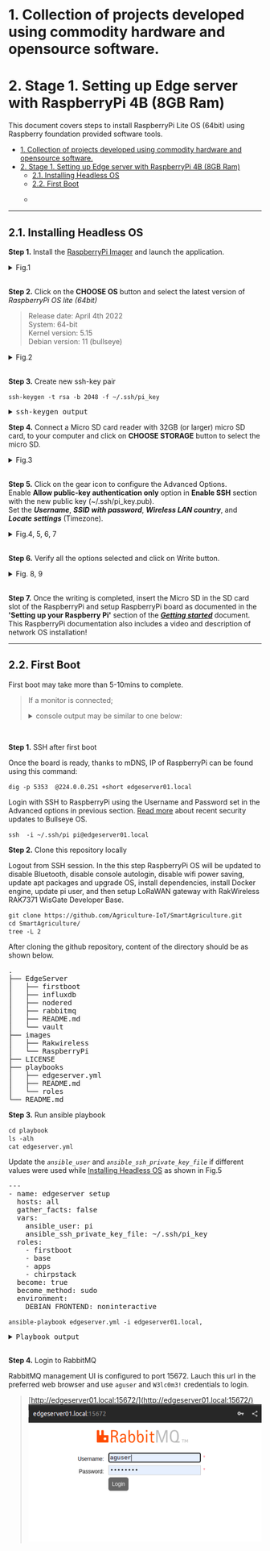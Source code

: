 # 1. Collection of projects developed using commodity hardware and opensource software.


# 2. Stage 1. Setting up Edge server with RaspberryPi 4B (8GB Ram)
This document covers steps to install RaspberryPi Lite OS (64bit) using Raspberry foundation provided software tools.  

- [1. Collection of projects developed using commodity hardware and opensource software.](#1-collection-of-projects-developed-using-commodity-hardware-and-opensource-software)
- [2. Stage 1. Setting up Edge server with RaspberryPi 4B (8GB Ram)](#2-stage-1-setting-up-edge-server-with-raspberrypi-4b-8gb-ram)
  - [2.1. Installing Headless OS](#21-installing-headless-os)
  - [2.2. First Boot](#22-first-boot)
  - [<pre>](#pre)


---

## 2.1. Installing Headless OS

**Step 1.** Install the [RaspberryPi Imager](https://www.raspberrypi.com/software/) and launch the application. 
   <details>
   <summary>Fig.1</summary>

   ![](images/RaspberryPi/Raspberry%20Pi%20Imager.png)   
   </details><br>

**Step 2.** Click on the **CHOOSE OS** button and select the latest version of *RaspberryPi OS lite (64bit)*
   > Release date: April 4th 2022  
   > System: 64-bit  
   > Kernel version: 5.15  
   > Debian version: 11 (bullseye)  

   <details>
   <summary>Fig.2</summary>

   ![](images/RaspberryPi/Select_RaspberryPi_OS_Lite.png)  
   </details><br>

**Step 3.** Create new ssh-key pair

```
ssh-keygen -t rsa -b 2048 -f ~/.ssh/pi_key
```
<pre>
<details>  
<summary>ssh-keygen output</summary>
Generating public/private rsa key pair.  
Enter passphrase (empty for no passphrase):  
Enter same passphrase again:   
Your identification has been saved in pi_key  
Your public key has been saved in pi_key.pub  
The key fingerprint is:  
SHA256:jKtSGdXXZUsxXmbkdmPO0XguwleMxANdeVIO3RRmU+I atul@eklavya  
The key's randomart image is:  
+---[RSA 2048]----+  
|       .   ..=X%#|  
|      . . . .*B/*|  
|     .   .    E*@|  
|    .  o   .  +=+|   
|     o. S   o oo.|  
|    o  .     o . |  
|   .  .          |  
|  .  .           |  
|   ..            |  
+----[SHA256]-----+  
</details></pre>

**Step 4.** Connect a Micro SD card reader with 32GB (or larger) micro SD card, to your computer and click on **CHOOSE STORAGE** button to select the micro SD.  
   <details>
   <summary>Fig.3</summary>

   ![Choose storage](images/RaspberryPi/Choose%20Storage.png)  
   </details><br>
   
**Step 5.** Click on the gear icon to configure the Advanced Options.  
Enable **Allow public-key authentication only** option in **Enable SSH** section with the new public key (~/.ssh/pi_key.pub).  
Set the ***Username***, ***SSID with password***, ***Wireless LAN country***, and ***Locate settings*** (Timezone).  
   <details>
   <summary>Fig.4, 5, 6, 7</summary>

   ![Advanced options](images/RaspberryPi/Advanced%20options.png)  

   ![Enable SSH in Advanced options](images/RaspberryPi/ssh_with_key_only.png)

   ![Username & Password](images/RaspberryPi/set_username_password.png)

   ![LAN and Locate](images/RaspberryPi/Wireless%20LAN%20and%20Timezone.png)  
   </details><br>
   
**Step 6.** Verify all the options selected and click on Write button.  
   <details>
   <summary>Fig. 8, 9</summary>

   ![Write](images/RaspberryPi/Write.png)
    > Select ***yes*** to continue and follow the steps to complete OS installation.  

   ![Writing](images/RaspberryPi/Writing.png)
   </details><br>
    
**Step 7.** Once the writing is completed, insert the Micro SD in the SD card slot of the RaspberryPi and setup RaspberryPi board as documented in the **'Setting up your Raspberry Pi'** section of the ***[Getting started](https://www.raspberrypi.com/documentation/computers/getting-started.html)*** document. This RaspberryPi documentation also includes a video and description of network OS installation! 
<br>

---

## 2.2. First Boot 

First boot may take more than 5-10mins to complete. 

> If a monitor is connected;
> <details>
> <summary>console output may be similar to one below:</summary>
>
> Starting Load/Save RF Kill Switch Status...   
> Started Network Tine Synchronization.  
> [ OK ] Reached target System Initialization.  
> [ OK ] Started Daily Cleanup of Temporary Directories.  
> [ OK ] Reached target System Time Set.  
> [ OK ] Reached target System Time Synchronized.  
> [ OK ] Started Daily apt download activities.  
> [ OK ] Started Daily apt upgrade and clean activities.  
> [ OK ] Started Periodic ext4 Online data Check for A11 Filesystems.  
> [ OK ] Started Discard unused blocks once a week.  
> [ OK ] Started Daily rotation of log files.  
> [ OK ] Started Daily man-db regeneration.  
> [ OK ] Reached target Timers.  
> [ OK ] Listening on Avahi mDNS/DNS-SD Stack Activation Socket.  
> [ OK ] Listening on D-Bus System Message Bus Socket.  
> [ OK ] Listening on triggerhappy.socket.  
> [ OK ] Reached target Sockets.  
> [ OK ] Reached target Basic System.  
>        Starting Save/Restore Sound Card State...  
>        Starting Avahi mDNS/DNS-SD Stack...   
> [ OK ] Started Regular background program processing daemon.  
> [ OK ] Started D-Bus System Message Bus.  
>        Starting dphys-swapfile-init, and delete a swap file...  
>        Starting Remove Stale Online Metadata Check Snapshots...  
>        Starting Configure Bluetooth Modems connected by UART...  
>        Starting LSB: Switch to ondemand cpu governor (unless shift key is pressed)...  
>        Starting Regenerate SSH host keys...  
>        Starting LSB: Resize the root filesystem to fill partition...  
>        Starting LSB: rng-tools (Debian variant)....   
>        Starting Check for RaspberryPi EEPROM updates...  
>        Starting System Logging Service...  
>        Starting User Login Management...  
>        Starting triggerhappy global hotkey daemon...  
>        Starting WPA supplicant...  
> [ OK ] Started Load Save RF Kill Switch Status.  
> [ OK ] Started System Logging Service.  
> [ OK ] Started triggerhappy global hotkey daemon.  
> [ OK ] Finished Save/Restore Sound Card State.  
> [ OK ] Finished Remove Stale Online ext4 Metadata Check Snapshots.  
> [ OK ] Started Avahi mDNS/DNS-SD Stack.  
> [ OK ] Started WPA supplicant.  
> [ OK ] Started User Login Management.  
> [ OK ] Reached target Network.  
> [ OK ] Reached target Sound Card.  
>        Starting DHCP Client Daemon...  
>        Starting /etc/rc.local Compatibility...  
>        Starting Permit User Sessions...   
> [ OK ] Finished Set console font and keymap.  
> [ OK ] Started Configure Bluetooth Modems connected by UART.  
> [ OK ] Started LSB: Switch to ondemand cpu governor (unless shift key is pressed).  
> [ OK ] Started LSB: rng-tools (Debian variant).  
> [ OK ] Finished Check for RaspberryPi EEPROM updates.  
> [ OK ] Finished dphys-swapfile- set up, mount/unmount, and delete a swap file.  
> [ OK ] Finished Regenerate SSH host keys.  
> [ OK ] Started /etc/rc.local Compatibility.  
> [ OK ] Finished Permit User Sessions.  
> [ OK ] Created slice system-bthelper.slice.  
>        Starting RaspberryPi bluetooth helper...  
> [ OK ] Started Getty on tty1.  
> [ OK ] Reached target Login Prompts.  
>        Starting OpenBSD Secure Shell server...  
>        Starting Load Save RF Kill Switch Status...  
> [ OK ] Started Load/Save RF Kill Switch Status.  
> [ OK ] Finished RaspberryPi bluetooth helper.  
>        Starting Bluetooth service...  
> [ OK ] Started OpenBSD Secure Shell server.  
>   
> Debian GNU/Linux 11 edgeserver01 tty1  
>  
> edgeserver01 login: pi (automatic login)  
> 
> Linux edgeserver01 5.15.32-u8 #1538 SMP PREEMPT Thu Mar 31 19:40:39 BST 20ZZ aarch64  
>
> The programs included with the Debian GNU/Linux system are free software: the exact distribution terms for each program are described in the  
>
> individual files in /usr/share/doc/-/copyright.  
>
> Debian GNU/Linux comes with ABSOLUTELY NO WARRANTY, to the extent  
> permitted by applicable law.  
> Last login: Mon Apr 4 07:41:54 PDT 2022 on top  
> pi@edgeserver01:~ $   
> 
</details><br>  

**Step 1.** SSH after first boot

Once the board is ready, thanks to mDNS, IP of RaspberryPi can be found using this command:

```
dig -p 5353  @224.0.0.251 +short edgeserver01.local
```

Login with SSH to RaspberryPi using the Username and Password set in the Advanced options in previous section. [Read more](https://www.raspberrypi.com/news/raspberry-pi-bullseye-update-april-2022/) about recent security updates to Bullseye OS. 

```
ssh  -i ~/.ssh/pi pi@edgeserver01.local
```

**Step 2.** Clone this repository locally

Logout from SSH session. In the this step RaspberryPi OS will be updated to disable Bluetooth, disable console autologin, disable wifi power saving, update apt packages and upgrade OS, install dependencies, install Docker engine, update pi user, and then setup LoRaWAN gateway with RakWireless RAK7371 WisGate Developer Base.
```
git clone https://github.com/Agriculture-IoT/SmartAgriculture.git
cd SmartAgriculture/
tree -L 2
```
After cloning the github repository, content of the directory should be as shown below. 

<pre>
.
├── EdgeServer
│   ├── firstboot
│   ├── influxdb
│   ├── nodered
│   ├── rabbitmq
│   ├── README.md
│   └── vault
├── images
│   ├── Rakwireless
│   └── RaspberryPi
├── LICENSE
├── playbooks
│   ├── edgeserver.yml
│   ├── README.md
│   └── roles
└── README.md
</pre>

**Step 3.** Run ansible playbook
```
cd playbook
ls -alh
cat edgeserver.yml
```

Update the *`ansible_user`* and *`ansible_ssh_private_key_file`* if different values were used while [Installing Headless OS](#1-installing-headless-os) as shown in Fig.5

<pre>
---
- name: edgeserver setup
  hosts: all
  gather_facts: false
  vars:
    ansible_user: pi
    ansible_ssh_private_key_file: ~/.ssh/pi_key
  roles:
    - firstboot
    - base
    - apps
    - chirpstack
  become: true
  become_method: sudo
  environment: 
    DEBIAN_FRONTEND: noninteractive
</pre>

```  
ansible-playbook edgeserver.yml -i edgeserver01.local,    
```

<pre>
<details>  
<summary>Playbook output</summary>
PLAY [edgeserver setup] *********************************************************************************************************************************************************

TASK [base : Ping host] *********************************************************************************************************************************************************
ok: [edgeserver01.local]

TASK [base : Update /etc/dhcpcd.conf] *******************************************************************************************************************************************
changed: [edgeserver01.local]

TASK [base : Disable WiFi power_save] *******************************************************************************************************************************************
changed: [edgeserver01.local]

TASK [base : Update /etc/apt/apt.conf.d/99force-ipv4] ***************************************************************************************************************************
changed: [edgeserver01.local]

TASK [base : Disable bluetooth systemd] *****************************************************************************************************************************************
changed: [edgeserver01.local]

TASK [base : Disable console autologin] *****************************************************************************************************************************************
changed: [edgeserver01.local]

TASK [base : reboot pi] *********************************************************************************************************************************************************
changed: [edgeserver01.local]

TASK [base : Wait for reboot] ***************************************************************************************************************************************************
ok: [edgeserver01.local]

TASK [lorabasics : Ping host] ***************************************************************************************************************************************************
ok: [edgeserver01.local]

TASK [lorabasics : Update apt cache] ********************************************************************************************************************************************
changed: [edgeserver01.local]

TASK [lorabasics : Install required packages for this project] ******************************************************************************************************************
changed: [edgeserver01.local]

TASK [lorabasics : apt upgrade] *************************************************************************************************************************************************
changed: [edgeserver01.local]

TASK [lorabasics : Remove useless packages from the cache] **********************************************************************************************************************
ok: [edgeserver01.local]

TASK [lorabasics : Remove dependencies that are no longer required] *************************************************************************************************************
ok: [edgeserver01.local]

TASK [lorabasics : apt clean] ***************************************************************************************************************************************************
ok: [edgeserver01.local]

TASK [lorabasics : Stop docker services] ****************************************************************************************************************************************
changed: [edgeserver01.local] => (item=docker.service)
changed: [edgeserver01.local] => (item=docker.socket)

TASK [lorabasics : Add docker group to user pi] *********************************************************************************************************************************
changed: [edgeserver01.local]

TASK [lorabasics : Start and Enable docker services] ****************************************************************************************************************************
changed: [edgeserver01.local] => (item=docker.service)
ok: [edgeserver01.local] => (item=docker.socket)

TASK [chirpstack : Ping host] ***************************************************************************************************************************************************
ok: [edgeserver01.local]

TASK [chirpstack : Create directory] ********************************************************************************************************************************************
changed: [edgeserver01.local] => (item=/edgeserver)

TASK [chirpstack : copy files to remote] ****************************************************************************************************************************************
changed: [edgeserver01.local]

TASK [apps : Create rabbitmq logs directory] ************************************************************************************************************************************
changed: [edgeserver01.local]

TASK [apps : start rabbitmq] ****************************************************************************************************************************************************
changed: [edgeserver01.local]

TASK [apps : start influxdb] ****************************************************************************************************************************************************
changed: [edgeserver01.local]

TASK [apps : start nodered] *****************************************************************************************************************************************************
changed: [edgeserver01.local]

TASK [apps : start vault] *******************************************************************************************************************************************************
changed: [edgeserver01.local]

PLAY RECAP **********************************************************************************************************************************************************************
edgeserver01.local         : ok=26   changed=19   unreachable=0    failed=0    skipped=0    rescued=0    ignored=0
</details>    
</pre>

**Step 4.** Login to RabbitMQ 

RabbitMQ management UI is configured to port 15672. Lauch this url in the preferred web browser and use `aguser` and `W3lc0m3!` credentials to login.

> [http://edgeserver01.local:15672/](http://edgeserver01.local:15672/)  
> ![RabbitMQ](images/RaspberryPi/rabbitmq_login.png)